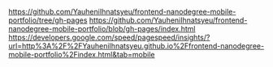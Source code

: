 ﻿https://github.com/YauheniIhnatsyeu/frontend-nanodegree-mobile-portfolio/tree/gh-pages
https://github.com/YauheniIhnatsyeu/frontend-nanodegree-mobile-portfolio/blob/gh-pages/index.html
https://developers.google.com/speed/pagespeed/insights/?url=http%3A%2F%2FYauheniIhnatsyeu.github.io%2Ffrontend-nanodegree-mobile-portfolio%2Findex.html&tab=mobile